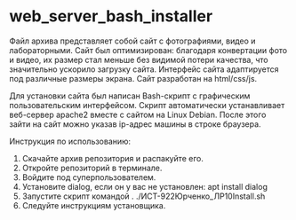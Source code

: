 # web_server_bash_installer

Файл архива представляет собой сайт с фотографиями, видео и лабораторными. Сайт был оптимизирован: благодаря конвертации фото и видео, их размер стал меньше без видимой потери качества, что значительно ускорило загрузку сайта. Интерфейс сайта адаптируется под различные размеры экрана. Сайт разработан на html/css/js.

Для установки сайта был написан Bash-скрипт с графическим пользовательским интерфейсом. Скрипт автоматически устанавливает веб-сервер apache2 вместе с сайтом на Linux Debian. После этого зайти на сайт можно указав ip-адрес машины в строке браузера.

Инструкция по использованию:
1. Скачайте архив репозитория и распакуйте его.
2. Откройте репозиторий в терминале.
3. Войдите под суперпользователем.
4. Установите dialog, если он у вас не установлен: apt install dialog
5. Запустите скрипт командой . ./ИСТ-922Юрченко_ЛР10Install.sh
6. Следуйте инструкциям установщика.
